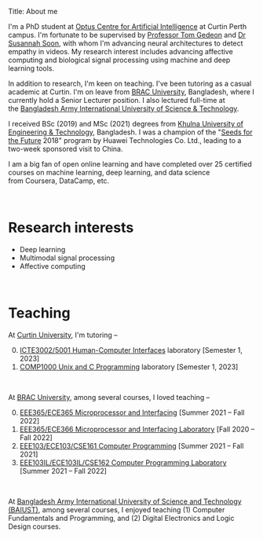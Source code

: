 Title: About me

I'm a PhD student at <a href="https://research.curtin.edu.au/work-with-us/optus-centre-for-artificial-intelligence/">Optus Centre for Artificial Intelligence</a> at Curtin Perth campus. I'm fortunate to be supervised by <a href="https://staffportal.curtin.edu.au/staff/profile/view/tom-gedeon-5e48a1fd/">Professor Tom Gedeon</a> and <a href="https://staffportal.curtin.edu.au/staff/profile/view/susannah-soon-4aabe072/">Dr Susannah Soon</a>, with whom I'm advancing neural architectures to detect empathy in videos. My research interest includes advancing affective computing and biological signal processing using machine and deep learning tools.

In addition to research, I'm keen on teaching. I've been tutoring as a casual academic at Curtin. I'm on leave from <a href="https://www.bracu.ac.bd/">BRAC University</a>, Bangladesh, where I currently hold a Senior Lecturer position. I also lectured full-time at the <a href="https://www.baiust.edu.bd/">Bangladesh Army International University of Science & Technology</a>.

I received BSc (2019) and MSc (2021) degrees from <a href="https://kuet.ac.bd/">Khulna University of Engineering & Technology</a>, Bangladesh. I was a champion of the "<a href="https://www.huawei.com/minisite/seeds-for-the-future/index.html">Seeds for the Future</a> 2018" program by Huawei Technologies Co. Ltd., leading to a two-week sponsored visit to China.

I am a big fan of open online learning and have completed over 25 certified courses on machine learning, deep learning, and data science from Coursera, DataCamp, etc.

&nbsp;

# Research interests
- Deep learning
- Multimodal signal processing
- Affective computing

&nbsp;

# Teaching
At [Curtin University](https://www.curtin.edu.au/), I'm tutoring &ndash;

0. [ICTE3002/5001 Human-Computer Interfaces](https://www.curtin.edu.au/study/offering/unit-ug-human-computer-interface--icte3002/) laboratory [Semester 1, 2023]
0. [COMP1000 Unix and C Programming](https://www.curtin.edu.au/study/offering/unit-ug-unix-and-c-programming--comp1000/) laboratory [Semester 1, 2023]

&nbsp;

At [BRAC University](https://www.bracu.ac.bd/), among several courses, I loved teaching &ndash;

0. [EEE365/ECE365 Microprocessor and Interfacing](https://bux.bracu.ac.bd/courses/course-v1:buX+EEE365+2022_Spring/about) [Summer 2021 &ndash; Fall 2022]
0. [EEE365/ECE366 Microprocessor and Interfacing Laboratory](https://bux.bracu.ac.bd/courses/course-v1:buX+EEE366+2022_Spring/about) [Fall 2020 &ndash; Fall 2022]
0. [EEE103/ECE103/CSE161 Computer Programming](https://bux.bracu.ac.bd/courses/course-v1:buX+CSE161+2022_Spring/about) [Summer 2021 &ndash; Fall 2021]
0. [EEE103IL/ECE103IL/CSE162 Computer Programming Laboratory](https://bux.bracu.ac.bd/courses/course-v1:buX+EEE103L+2022_Spring/about) [Summer 2021 &ndash; Fall 2022]

&nbsp;

At [Bangladesh Army International University of Science and Technology (BAIUST)](https://www.baiust.edu.bd/), among several courses, I enjoyed teaching (1) Computer Fundamentals and Programming, and (2) Digital Electronics and Logic Design courses.
